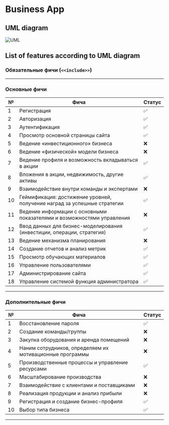 # Business App

## UML diagram
![UML](https://github.com/user-attachments/assets/4fb03ca0-ebb7-42c4-82fb-c41abf53f87e)

## List of features according to UML diagram

### Обязательные фичи (`<<include>>`)

---

### Основные фичи

| №  | Фича                                                                     | Статус |
| -- | ------------------------------------------------------------------------ | ------ |
| 1  | Регистрация                                                              | ✅      |
| 2  | Авторизация                                                              | ✅      |
| 3  | Аутентификация                                                           | ✅      |
| 4  | Просмотр основной страницы сайта                                         | ✅      |
| 5  | Ведение «инвестиционного» бизнеса                                        | ❌      |
| 6  | Ведение «физической» модели бизнеса                                      | ❌      |
| 7  | Ведение профиля и возможность вкладываться в акции                       | ✅      |
| 8  | Вложения в акции, недвижимость, другие активы                            | ✅      |
| 9  | Взаимодействие внутри команды и экспертами                               | ❌      |
| 10 | Геймификация: достижение уровней, получение наград за успешные стратегии | ✅      |
| 11 | Ведение информации с основными показателями и возможностями управления   | ❌      |
| 12 | Ввод данных для бизнес-моделирования (инвестиции, операции, стратегия)   | ✅      |
| 13 | Ведение механизма планирования                                           | ❌      |
| 14 | Создание отчетов и анализ метрик                                         | ✅      |
| 15 | Просмотр обучающих материалов                                            | ✅      |
| 16 | Управление пользователями                                                | ✅      |
| 17 | Администрирование сайта                                                  | ✅      |
| 18 | Управление системой функция администратора                               | ✅      |

---

### Дополнительные фичи

| №  | Фича                                                     | Статус |
| -- | -------------------------------------------------------- | ------ |
| 1  | Восстановление пароля                                    | ✅      |
| 2  | Создание команды/группы                                  | ❌      |
| 3  | Закупка оборудования и аренда помещений                  | ❌      |
| 4  | Наним сотрудников, определяем их мотивационные программы | ❌      |
| 5  | Производственные процессы и управление ресурсами         | ✅      |
| 6  | Масштабирование производства                             | ❌      |
| 7  | Взаимодействие с клиентами и поставщиками                | ❌      |
| 8  | Реализация продукции и анализ прибыли                    | ❌      |
| 9  | Регистрация и создание бизнес-профиля                    | ✅      |
| 10 | Выбор типа бизнеса                                       | ✅      |

---

